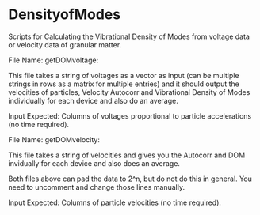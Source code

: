 # DensityofModes
Scripts for Calculating the Vibrational Density of Modes from voltage data or velocity data of granular matter. 

File Name: getDOMvoltage:

This file takes a string of voltages as a vector as input (can be multiple strings in rows as a matrix for multiple entries) and it should output the velocities of particles, Velocity Autocorr and Vibrational Density of Modes individually for each device and also do an average. 

Input Expected: Columns of voltages proportional to particle accelerations (no time required). 

File Name: getDOMvelocity:

This file takes a string of velocities and gives you the Autocorr and DOM invidually for each device and also does an average. 

Both files above can pad the data to 2^n, but do not do this in general. You need to uncomment and change those lines manually. 

Input Expected: Columns of particle velocities (no time required). 
